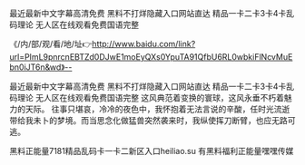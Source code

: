 最近最新中文字幕高清免费
黑料不打烊隐藏入口网站直达
精品一卡二卡3卡4卡乱码理论
无人区在线观看免费国语完整


《/内/部/观/看/地/址👉http://www.baidu.com/link?url=PImL9pnrcnEBTZd0DJwE1moEyQXs0YpuTA91QfbU6RL0wbkiFlNcvMuEbn0iJT6n&wd》--

最近最新中文字幕高清免费
黑料不打烊隐藏入口网站直达
精品一卡二卡3卡4卡乱码理论
无人区在线观看免费国语完整
这风典范着变换的寰球，这风永垂不朽着魅力的天际。
往事只堪哀，冷冷的夜色中，我怀抱着无法言说的辛酸，任时光流逝带给我未卜的梦境。而当思念化做猛兽突然袭来时，我纵使挥刀断臂，也应无路可逃。





黑料正能量7181精品乱码卡一卡二新区入口heiliao.su 有黑料福利正能量嘿嘿传媒

